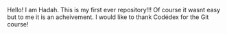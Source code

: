 Hello! I am Hadah. This is my first ever repository!!! Of course it wasnt easy but to me it is an acheivement. I would like to thank Codédex for the Git course!
 
 
